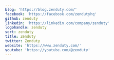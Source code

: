 ```yaml
---
blog: 'https://blog.zenduty.com/'
facebook: 'https://facebook.com/zendutyhq'
github: zenduty
linkedin: 'https://linkedin.com/company/zenduty'
logohandle: zenduty
sort: zenduty
title: Zenduty
twitter: Zenduty
website: 'https://www.zenduty.com/'
youtube: 'https://youtube.com/@zenduty'
---
```

